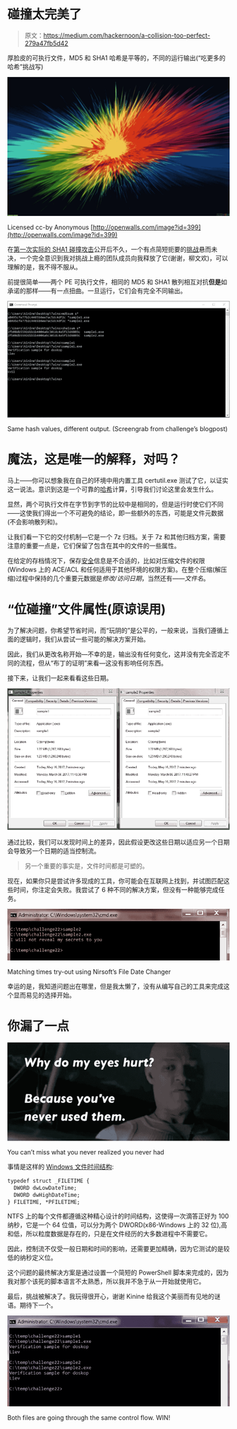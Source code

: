 # 碰撞太完美了

> 原文：<https://medium.com/hackernoon/a-collision-too-perfect-279a47fb5d42>

厚脸皮的可执行文件，MD5 和 SHA1 哈希是平等的，不同的运行输出(“吃更多的哈希”挑战写)

![](img/6f8959c6757d953a423c80732493441f.png)

Licensed cc-by Anonymous [http://openwalls.com/image?id=399](http://openwalls.com/image?id=399)

在[第一次实际的 SHA1 碰撞攻击](https://shattered.io/)公开后不久，一个有点简短扼要的[挑战](https://roastingbugs.blogspot.co.il/2017/03/eat-more-hashes.html)悬而未决，一个完全意识到我对挑战上瘾的团队成员向我释放了它(谢谢，柳文欢)，可以理解的是，我不得不服从。

前提很简单——两个 PE 可执行文件，相同的 MD5 和 SHA1 散列相互对抗**但是**如承诺的那样——有一点扭曲。一旦运行，它们会有完全不同输出。

![](img/220e75774182f29bf88213a3fb4f5e02.png)

Same hash values, different output. (Screengrab from challenge’s blogpost)

# 魔法，这是唯一的解释，对吗？

马上——你可以想象我在自己的环境中用内置工具 certutil.exe 测试了它，以证实这一说法。意识到这是一个可靠的[哈希](https://hackernoon.com/tagged/hash)计算，引导我们讨论这里会发生什么。

显然，两个可执行文件在字节到字节的比较中是相同的，但是运行时使它们不同——这使我们得出一个不可避免的结论，即一些额外的东西，可能是文件元数据(不会影响散列和)。

让我们看一下它的交付机制—它是一个 7z 归档。关于 7z 和其他归档方案，需要注意的重要一点是，它们保留了包含在其中的文件的一些属性。

在给定的存档情况下，保存[安全](https://hackernoon.com/tagged/security)信息是不合适的，比如对压缩文件的权限(Windows 上的 ACE/ACL 和任何适用于其他环境的权限方案)。在整个压缩(解压缩)过程中保持的几个重要元数据是*修改/访问日期*，当然还有——*文件名*。

# “位碰撞”文件属性(原谅误用)

为了解决问题，你希望节省时间，而“玩阴的”是公平的，一般来说，当我们遵循上面的逻辑时，我们从尝试一些可能的解决方案开始。

因此，我们从更改名称开始—不幸的是，输出没有任何变化，这并没有完全否定不同的流程，但从“布丁的证明”来看—这没有影响任何东西。

接下来，让我们一起来看看这些日期。

![](img/3e7a3ab99727aa58250e3655f59c259c.png)

通过比较，我们可以发现时间上的差异，因此假设更改这些日期以适应另一个日期会导致另一个日期的适当控制流。

> 另一个重要的事实是，文件时间都是可塑的。

现在，如果你只是尝试许多现成的工具，你可能会在互联网上找到，并试图匹配这些时间，你注定会失败。我尝试了 6 种不同的解决方案，但没有一种能够完成任务。

![](img/e058056361f08dea2238fad3579d4432.png)

Matching times try-out using Nirsoft’s File Date Changer

幸运的是，我知道问题出在哪里，但是我太懒了，没有从编写自己的工具来完成这个显而易见的选择开始。

# 你漏了一点

![](img/eff2b43e4ae93e7b7e4d37c86c6ead7e.png)

You can’t miss what you never realized you never had

事情是这样的 [Windows 文件时间结构](https://msdn.microsoft.com/en-us/library/windows/desktop/ms724284(v=vs.85).aspx):

```
typedef struct _FILETIME {
  DWORD dwLowDateTime;
  DWORD dwHighDateTime;
} FILETIME, *PFILETIME;
```

NTFS 上的每个文件都遵循这种精心设计的时间结构，这使得一次滴答正好为 100 纳秒，它是一个 64 位值，可以分为两个 DWORD(x86-Windows 上的 32 位),高和低，所以粒度数据是存在的，只是在文件经历的大多数进程中不需要它。

因此，控制流不仅受一般日期和时间的影响，还需要更加精确，因为它测试的是较低的纳秒定义位。

这个问题的最终解决方案是通过设置一个简短的 PowerShell 脚本来完成的，因为我对那个该死的脚本语言不太熟悉，所以我并不急于从一开始就使用它。

最后，挑战被解决了。我玩得很开心，谢谢 Kinine 给我这个美丽而有见地的谜语。期待下一个。

![](img/1d23203007537d775a10f39a2467e4e7.png)

Both files are going through the same control flow. WIN!